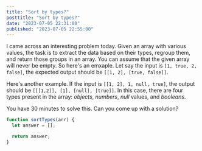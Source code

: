 ```yaml
---
title: "Sort by types?"
posttitle: "Sort by types?"
date: "2023-07-05 22:31:00"
published: "2023-07-05 22:55:00"
---
```


I came across an interesting problem today. Given an array with various values, the task is to extract
the data based on their types, regroup them, and return those groups in an array. You can assume that
the given array will never be empty. So here's an emxaple.
Let say the input is `[1, true, 2, false]`, the expected output should be `[[1, 2], [true, false]]`.

Here's another example. If the input is `[[1, 2], 1, null, true]`, the output should be `[[[1,2]], [1], [null], [true]]`.
In this case, there are four types present in the array: _objects_, _numbers_, _null_ values, and _booleans_.

You have 30 minutes to solve this. Can you come up with a solution?

```js
function sortTypes(arr) {
  let answer = [];

  return answer;
}
```
